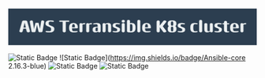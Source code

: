 ![AWS Terransible K8s Cluster](AWS_Terransible_K8s_cluster.png)

![Static Badge](https://img.shields.io/badge/Terraform-v1.13.2-blue) ![Static Badge](https://img.shields.io/badge/Ansible-core 2.16.3-blue) ![Static Badge](https://img.shields.io/badge/aws-cli-2.27.49-blue) ![Static Badge](https://img.shields.io/badge/Python-3.13.4-blue)

